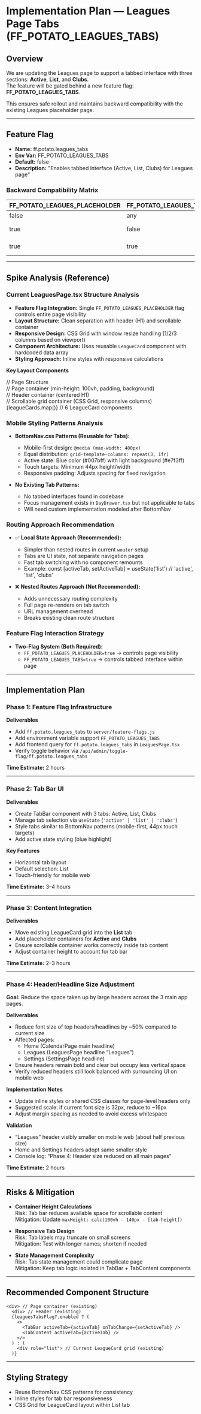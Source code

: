 # Implementation Plan — Leagues Page Tabs (FF_POTATO_LEAGUES_TABS)

## Overview
We are updating the Leagues page to support a tabbed interface with three sections: **Active**, **List**, and **Clubs**.  
The feature will be gated behind a new feature flag: **FF_POTATO_LEAGUES_TABS**.  

This ensures safe rollout and maintains backward compatibility with the existing Leagues placeholder page.

---

## Feature Flag

- **Name:** ff.potato.leagues_tabs  
- **Env Var:** FF_POTATO_LEAGUES_TABS  
- **Default:** false  
- **Description:** "Enables tabbed interface (Active, List, Clubs) for Leagues page"  

### Backward Compatibility Matrix

| FF_POTATO_LEAGUES_PLACEHOLDER | FF_POTATO_LEAGUES_TABS | Behavior |
|-------------------------------|-------------------------|----------|
| false                         | any                     | Page hidden (null) |
| true                          | false                   | Current LeagueCard grid |
| true                          | true                    | Tabbed interface (Active/List/Clubs) |

---

## Spike Analysis (Reference)

### Current LeaguesPage.tsx Structure Analysis
- **Feature Flag Integration:** Single `FF_POTATO_LEAGUES_PLACEHOLDER` flag controls entire page visibility  
- **Layout Structure:** Clean separation with header (H1) and scrollable container  
- **Responsive Design:** CSS Grid with window resize handling (1/2/3 columns based on viewport)  
- **Component Architecture:** Uses reusable `LeagueCard` component with hardcoded data array  
- **Styling Approach:** Inline styles with responsive calculations  

**Key Layout Components**
    <div> // Page Structure
      <div> // Page container (min-height: 100vh, padding, background)
        <div> // Header container (centered H1)
        <div role="list"> // Scrollable grid container (CSS Grid, responsive columns)
          {leagueCards.map()} // 6 LeagueCard components

### Mobile Styling Patterns Analysis
- **BottomNav.css Patterns (Reusable for Tabs):**
  - Mobile-first design: `@media (max-width: 480px)`  
  - Equal distribution: `grid-template-columns: repeat(3, 1fr)`  
  - Active state: Blue color (#007bff) with light background (#e7f3ff)  
  - Touch targets: Minimum 44px height/width  
  - Responsive padding: Adjusts spacing for fixed navigation  

- **No Existing Tab Patterns:**  
  - No tabbed interfaces found in codebase  
  - Focus management exists in `DayDrawer.tsx` but not applicable to tabs  
  - Will need custom implementation modeled after BottomNav  

### Routing Approach Recommendation
- ✅ **Local State Approach (Recommended):**
  - Simpler than nested routes in current `wouter` setup
  - Tabs are UI state, not separate navigation pages
  - Fast tab switching with no component remounts
  - Example:
        const [activeTab, setActiveTab] = useState('list') // 'active', 'list', 'clubs'

- ❌ **Nested Routes Approach (Not Recommended):**
  - Adds unnecessary routing complexity
  - Full page re-renders on tab switch
  - URL management overhead
  - Breaks existing clean route structure

### Feature Flag Interaction Strategy
- **Two-Flag System (Both Required):**
  - `FF_POTATO_LEAGUES_PLACEHOLDER=true` → controls page visibility  
  - `FF_POTATO_LEAGUES_TABS=true` → controls tabbed interface within page  

---

## Implementation Plan

### Phase 1: Feature Flag Infrastructure

**Deliverables**
- Add `ff.potato.leagues_tabs` to `server/feature-flags.js`
- Add environment variable support `FF_POTATO_LEAGUES_TABS`
- Add frontend query for `ff.potato.leagues_tabs` in `LeaguesPage.tsx`
- Verify toggle behavior via `/api/admin/toggle-flag/ff.potato.leagues_tabs`

**Time Estimate:** 2 hours

---

### Phase 2: Tab Bar UI

**Deliverables**
- Create TabBar component with 3 tabs: Active, List, Clubs
- Manage tab selection via `useState` (`'active' | 'list' | 'clubs'`)
- Style tabs similar to BottomNav patterns (mobile-first, 44px touch targets)
- Add active state styling (blue highlight)

**Key Features**
- Horizontal tab layout
- Default selection: List
- Touch-friendly for mobile web

**Time Estimate:** 3–4 hours

---

### Phase 3: Content Integration

**Deliverables**
- Move existing LeagueCard grid into the **List** tab
- Add placeholder containers for **Active** and **Clubs**
- Ensure scrollable container works correctly inside tab content
- Adjust container height to account for tab bar

**Time Estimate:** 2–3 hours

---

### Phase 4: Header/Headline Size Adjustment

**Goal:** Reduce the space taken up by large headers across the 3 main app pages.

**Deliverables**
- Reduce font size of top headers/headlines by ~50% compared to current size
- Affected pages:
  - Home (CalendarPage main headline)
  - Leagues (LeaguesPage headline “Leagues”)
  - Settings (SettingsPage headline)
- Ensure headers remain bold and clear but occupy less vertical space
- Verify reduced headers still look balanced with surrounding UI on mobile web

**Implementation Notes**
- Update inline styles or shared CSS classes for page-level headers only
- Suggested scale: if current font size is 32px, reduce to ~16px
- Adjust margin spacing as needed to avoid excess whitespace

**Validation**
- “Leagues” header visibly smaller on mobile web (about half previous size)
- Home and Settings headers adopt same smaller style
- Console log: “Phase 4: Header size reduced on all main pages”

**Time Estimate:** 2 hours

---

## Risks & Mitigation

- **Container Height Calculations**  
  Risk: Tab bar reduces available space for scrollable content  
  Mitigation: Update `maxHeight: calc(100vh - 140px - [tab-height])`

- **Responsive Tab Design**  
  Risk: Tab labels may truncate on small screens  
  Mitigation: Test with longer names; shorten if needed

- **State Management Complexity**  
  Risk: Tab state management could complicate page  
  Mitigation: Keep tab logic isolated in TabBar + TabContent components  

---

## Recommended Component Structure

    <div> // Page container (existing)
      <div> // Header (existing)
      {leaguesTabsFlag?.enabled ? (
        <>
          <TabBar activeTab={activeTab} onTabChange={setActiveTab} />
          <TabContent activeTab={activeTab} />
        </>
      ) : (
        <div role="list"> // Current LeagueCard grid (existing)
      )}

---

## Styling Strategy

- Reuse BottomNav CSS patterns for consistency  
- Inline styles for tab bar responsiveness  
- CSS Grid for LeagueCard layout within List tab
